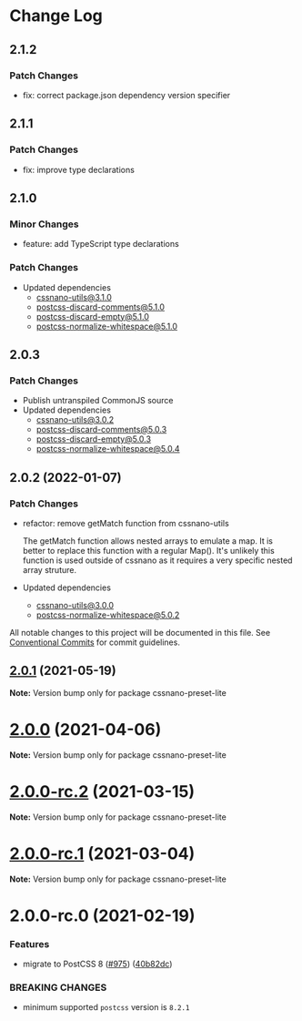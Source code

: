 # Change Log

## 2.1.2

### Patch Changes

- fix: correct package.json dependency version specifier

## 2.1.1

### Patch Changes

- fix: improve type declarations

## 2.1.0

### Minor Changes

- feature: add TypeScript type declarations

### Patch Changes

- Updated dependencies
  - cssnano-utils@3.1.0
  - postcss-discard-comments@5.1.0
  - postcss-discard-empty@5.1.0
  - postcss-normalize-whitespace@5.1.0

## 2.0.3

### Patch Changes

- Publish untranspiled CommonJS source
- Updated dependencies
  - cssnano-utils@3.0.2
  - postcss-discard-comments@5.0.3
  - postcss-discard-empty@5.0.3
  - postcss-normalize-whitespace@5.0.4

## 2.0.2 (2022-01-07)

### Patch Changes

- refactor: remove getMatch function from cssnano-utils

  The getMatch function allows nested arrays to emulate a map.
  It is better to replace this function with a regular Map().
  It's unlikely this function is used outside of cssnano as it requires
  a very specific nested array struture.

- Updated dependencies
  - cssnano-utils@3.0.0
  - postcss-normalize-whitespace@5.0.2

All notable changes to this project will be documented in this file.
See [Conventional Commits](https://conventionalcommits.org) for commit guidelines.

## [2.0.1](https://github.com/cssnano/cssnano/compare/cssnano-preset-lite@2.0.0...cssnano-preset-lite@2.0.1) (2021-05-19)

**Note:** Version bump only for package cssnano-preset-lite

# [2.0.0](https://github.com/cssnano/cssnano/compare/cssnano-preset-lite@2.0.0-rc.2...cssnano-preset-lite@2.0.0) (2021-04-06)

**Note:** Version bump only for package cssnano-preset-lite

# [2.0.0-rc.2](https://github.com/cssnano/cssnano/compare/cssnano-preset-lite@2.0.0-rc.1...cssnano-preset-lite@2.0.0-rc.2) (2021-03-15)

**Note:** Version bump only for package cssnano-preset-lite

# [2.0.0-rc.1](https://github.com/cssnano/cssnano/compare/cssnano-preset-lite@2.0.0-rc.0...cssnano-preset-lite@2.0.0-rc.1) (2021-03-04)

**Note:** Version bump only for package cssnano-preset-lite

# 2.0.0-rc.0 (2021-02-19)

### Features

- migrate to PostCSS 8 ([#975](https://github.com/cssnano/cssnano/issues/975)) ([40b82dc](https://github.com/cssnano/cssnano/commit/40b82dca7f53ac02cd4fe62846dec79b898ccb49))

### BREAKING CHANGES

- minimum supported `postcss` version is `8.2.1`
